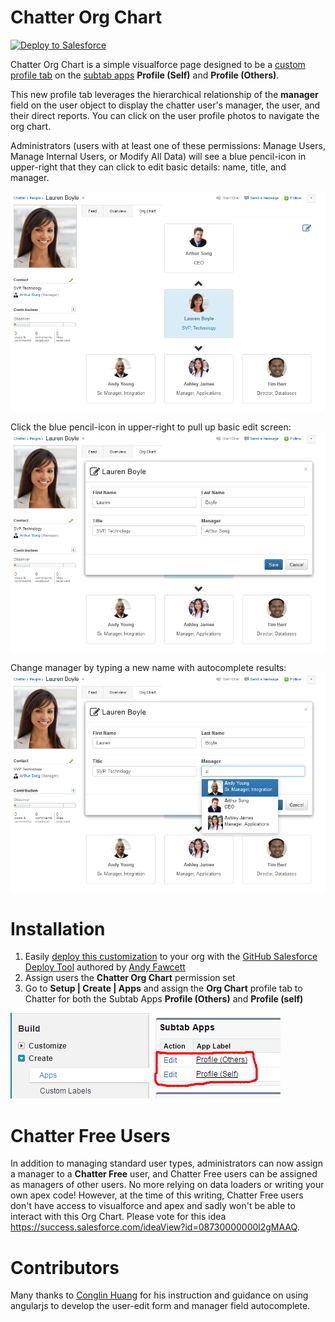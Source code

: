 Chatter Org Chart
=================

<a href="https://githubsfdeploy.herokuapp.com?owner=douglascayers&repo=sfdc-chatter-org-chart">
  <img alt="Deploy to Salesforce"
       src="https://raw.githubusercontent.com/afawcett/githubsfdeploy/master/src/main/webapp/resources/img/deploy.png">
</a>

Chatter Org Chart is a simple visualforce page designed to be a [custom profile tab](https://developer.salesforce.com/docs/atlas.en-us.salesforce_profile_tabs_cheatsheet.meta/salesforce_profile_tabs_cheatsheet/salesforce_profile_customtabdef.htm) on the [subtab apps](https://developer.salesforce.com/docs/atlas.en-us.salesforce_profile_tabs_cheatsheet.meta/salesforce_profile_tabs_cheatsheet/dev_subtab_def.htm) **Profile (Self)** and **Profile (Others)**.

This new profile tab leverages the hierarchical relationship of the **manager** field on the user object to display the chatter user's manager, the user, and their direct reports. You can click on the user profile photos to navigate the org chart.

Administrators (users with at least one of these permissions: Manage Users, Manage Internal Users, or Modify All Data) will see a blue pencil-icon in upper-right that they can click to edit basic details: name, title, and manager.

![screenshot](/images/chatter-org-chart.png)

Click the blue pencil-icon in upper-right to pull up basic edit screen:
![screenshot](/images/chatter-org-chart-edit-user.png)

Change manager by typing a new name with autocomplete results:
![screenshot](/images/chatter-org-chart-edit-manager.png)

Installation
============
1. Easily [deploy this customization](https://githubsfdeploy.herokuapp.com?owner=douglascayers&repo=sfdc-chatter-org-chart) to your org with the [GitHub Salesforce Deploy Tool](http://andyinthecloud.com/2013/09/24/deploy-direct-from-github-to-salesforce/) authored by [Andy Fawcett](https://twitter.com/andyinthecloud)
2. Assign users the **Chatter Org Chart** permission set
3. Go to **Setup | Create | Apps** and assign the **Org Chart** profile tab to Chatter for both the Subtab Apps **Profile (Others)** and **Profile (self)**

![screenshot](/images/chatter-org-chart-subtab-apps-1.png)

Chatter Free Users
==================
In addition to managing standard user types, administrators can now assign a manager to a **Chatter Free** user, and Chatter Free users can be assigned as managers of other users. No more relying on data loaders or writing your own apex code! However, at the time of this writing, Chatter Free users don't have access to visualforce and apex and sadly won't be able to interact with this Org Chart. Please vote for this idea https://success.salesforce.com/ideaView?id=08730000000l2gMAAQ.

Contributors
============
Many thanks to [Conglin Huang](https://github.com/conglinhuang) for his instruction and guidance on using angularjs to develop the user-edit form and manager field autocomplete.

